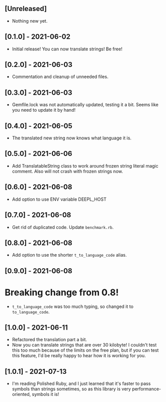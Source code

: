 ## [Unreleased]
- Nothing new yet. 

## [0.1.0] - 2021-06-02

- Initial release!
You can now translate strings! Be free!

## [0.2.0] - 2021-06-03

- Commentation and cleanup of unneeded files.

## [0.3.0] - 2021-06-03

- Gemfile.lock was not automatically updated, testing it a bit.
Seems like you need to update it by hand! 

## [0.4.0] - 2021-06-05

- The translated new string now knows what language it is. 

## [0.5.0] - 2021-06-06

- Add TranslatableString class to work around frozen string literal magic comment. 
  Also will not crash with frozen strings now. 

## [0.6.0] - 2021-06-08

- Add option to use ENV variable DEEPL_HOST

## [0.7.0] - 2021-06-08

- Get rid of duplicated code. Update `benchmark.rb`.

## [0.8.0] - 2021-06-08

- Add option to use the shorter `t_to_language_code` alias. 

## [0.9.0] - 2021-06-08

# Breaking change from 0.8!
- `t_to_language_code` was too much typing, so changed it to `to_language_code`. 

## [1.0.0] - 2021-06-11

- Refactored the translation part a bit. 
- Now you can translate strings that are over 30 kilobyte! 
  I couldn't test this too much because of the limits on the free plan, 
  but if you can test this feature, I'd be really happy to hear how it is working for you. 

## [1.0.1] - 2021-07-13

- I'm reading Polished Ruby, and I just learned that it's faster to pass symbols than strings sometimes, 
so as this library is very performance-oriented, symbols it is! 